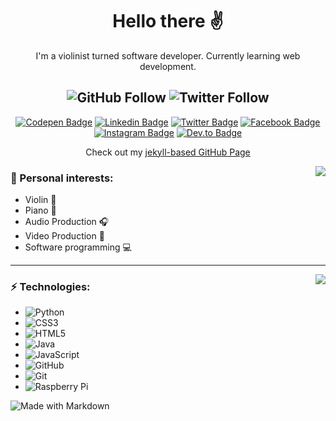 <h1 align="center">Hello there ✌️</h1>
<div align="center">
I'm a violinist turned software developer. Currently learning web development.
  
![GitHub Follow](https://img.shields.io/github/followers/toshydev.svg?style=social&label=Follow&maxAge=2592000)
![Twitter Follow](https://img.shields.io/twitter/follow/toshymoshy?style=social)
---
[![Codepen Badge](https://img.shields.io/badge/Codepen-000000?style=for-the-badge&logo=codepen&logoColor=white)](https://codepen.io/toshymoshy)
[![Linkedin Badge](https://img.shields.io/badge/LinkedIn-0077B5?style=for-the-badge&logo=linkedin&logoColor=white
)](https://www.linkedin.com/in/antonroters/)
[![Twitter Badge](https://img.shields.io/badge/Twitter-1DA1F2?style=for-the-badge&logo=twitter&logoColor=white
)](https://twitter.com/toshymoshy)
[![Facebook Badge](https://img.shields.io/badge/Facebook-1877F2?style=for-the-badge&logo=facebook&logoColor=white)](https://facebook.com/antonroters)
[![Instagram Badge](https://img.shields.io/badge/Instagram-E4405F?style=for-the-badge&logo=instagram&logoColor=white)](https://instagram.com/toshymoshy)
[![Dev.to Badge](https://img.shields.io/badge/dev.to-0A0A0A?style=for-the-badge&logo=devdotto&logoColor=white)](https://dev.to/toshymoshy)
  
Check out my [jekyll-based GitHub Page](https://snekhome.click)
</div>


<picture>
<source 
  srcset="https://github-readme-stats.vercel.app/api?username=toshydev&show_icons=true&theme=cobalt"
  media="(prefers-color-scheme: dark)"
/>
<source
  srcset="https://github-readme-stats.vercel.app/api?username=toshydev&show_icons=true&theme=swift"
  media="(prefers-color-scheme: light), (prefers-color-scheme: no-preference)"
/>
<img align="right" src="https://github-readme-stats.vercel.app/api?username=toshydev&show_icons=true" />
</picture>


### 💙 Personal interests:
- Violin 🎻
- Piano 🎹
- Audio Production 🎧
- Video Production 🎥
- Software programming 💻

---

<picture>
<source 
  srcset="https://github-readme-stats.vercel.app/api/top-langs/?username=toshydev&show_icons=true&theme=cobalt"
  media="(prefers-color-scheme: dark)"
/>
<source
  srcset="https://github-readme-stats.vercel.app/api/top-langs/?username=toshydev&show_icons=true&theme=swift"
  media="(prefers-color-scheme: light), (prefers-color-scheme: no-preference)"
/>
<img align="right" src="https://github-readme-stats.vercel.app/api/top-langs/?username=toshydev&show_icons=true" />
</picture>

### ⚡️ Technologies:
- ![Python](https://img.shields.io/badge/Python-14354C?style=for-the-badge&logo=python&logoColor=white)
- ![CSS3](https://img.shields.io/badge/CSS3-1572B6?style=for-the-badge&logo=css3&logoColor=white)
- ![HTML5](https://img.shields.io/badge/HTML5-E34F26?style=for-the-badge&logo=html5&logoColor=white)
- ![Java](https://img.shields.io/badge/Java-ED8B00?style=for-the-badge&logo=openjdk&logoColor=white)
- ![JavaScript](https://img.shields.io/badge/JavaScript-F7DF1E?style=for-the-badge&logo=JavaScript&logoColor=white)
- ![GitHub](https://img.shields.io/badge/GitHub-100000?style=for-the-badge&logo=github&logoColor=white)
- ![Git](https://img.shields.io/badge/GIT-E44C30?style=for-the-badge&logo=git&logoColor=white)
- ![Raspberry Pi](https://img.shields.io/badge/Raspberry%20Pi-A22846?style=for-the-badge&logo=Raspberry%20Pi&logoColor=white)


![Made with Markdown](https://img.shields.io/badge/Made%20with-Markdown-1f425f.svg)

